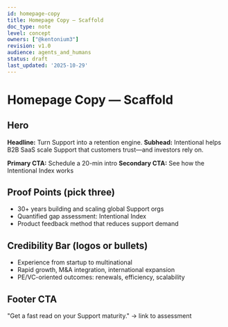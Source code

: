 ```yaml
---
id: homepage-copy
title: Homepage Copy — Scaffold
doc_type: note
level: concept
owners: ["@kentonium3"]
revision: v1.0
audience: agents_and_humans
status: draft
last_updated: '2025-10-29'
---
```


# Homepage Copy — Scaffold

## Hero

**Headline:** Turn Support into a retention engine.
**Subhead:** Intentional helps B2B SaaS scale Support that customers trust—and investors rely on.

**Primary CTA:** Schedule a 20-min intro
**Secondary CTA:** See how the Intentional Index works

## Proof Points (pick three)

- 30+ years building and scaling global Support orgs
- Quantified gap assessment: Intentional Index
- Product feedback method that reduces support demand

## Credibility Bar (logos or bullets)

- Experience from startup to multinational
- Rapid growth, M&A integration, international expansion
- PE/VC-oriented outcomes: renewals, efficiency, scalability

## Footer CTA

"Get a fast read on your Support maturity." → link to assessment
